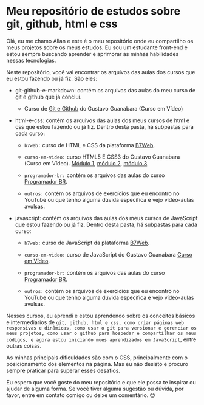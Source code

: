 # Meu repositório de estudos sobre git, github, html e css

Olá, eu me chamo Allan e este é o meu repositório onde eu compartilho os meus projetos sobre os meus estudos. Eu sou um estudante front-end e estou sempre buscando aprender e aprimorar as minhas habilidades nessas tecnologias.

Neste repositório, você vai encontrar os arquivos das aulas dos cursos que eu estou fazendo ou já fiz. São eles:

- git-github-e-markdown: contém os arquivos das aulas do meu curso de git e github que já concluí.

  - Curso de [Git e Github](https://www.cursoemvideo.com/curso/curso-de-git-e-github/) do Gustavo Guanabara (Curso em Vídeo)

- html-e-css: contém os arquivos das aulas dos meus cursos de html e css que estou fazendo ou já fiz. Dentro desta pasta, há subpastas para cada curso:

  - `b7web:` curso de HTML e CSS da plataforma [B7Web](https://alunos.b7web.com.br/curso/html5-e-css3/).

  - `curso-em-video:` curso HTML5 E CSS3 do Gustavo Guanabara (Curso em Vídeo). [Módulo 1](https://www.cursoemvideo.com/curso/html5-css3-modulo1/), [módulo 2](https://www.cursoemvideo.com/curso/curso-html5-e-css3-modulo-2-de-5-40-horas/), [módulo 3](https://www.cursoemvideo.com/curso/curso-html5-e-css3-modulo-3-de-5-40-horas/)

  - `programador-br:` contém os arquivos das aulas do curso [Programador BR](https://programadorbr.com/).
 
  - `outros:` contém os arquivos de exercícios que eu encontro no YouTube ou que tenho alguma dúvida específica e vejo vídeo-aulas avulsas.

- javascript: contém os arquivos das aulas dos meus cursos de JavaScript que estou fazendo ou já fiz. Dentro desta pasta, há subpastas para cada curso:

  - `b7web:` curso de JavaScript da plataforma [B7Web](https://alunos.b7web.com.br/curso/javascript/).

  - `curso-em-video:` curso de JavaScript do Gustavo Guanabara [Curso em Vídeo](https://www.cursoemvideo.com/curso/javascript/).

  - `programador-br:` contém os arquivos das aulas do curso [Programador BR](https://programadorbr.com/).

  - `outros:` contém os arquivos de exercícios que eu encontro no YouTube ou que tenho alguma dúvida específica e vejo vídeo-aulas avulsas.

Nesses cursos, eu aprendi e estou aprendendo sobre os conceitos básicos e intermediários de `git, github, html e css, como criar páginas web responsivas e dinâmicas, como usar o git para versionar e gerenciar os meus projetos, como usar o github para hospedar e compartilhar os meus códigos, e agora estou iniciando mues aprendizados em JavaScript`, entre outras coisas.

As minhas principais dificuldades são com o CSS, principalmente com o posicionamento dos elementos na página. Mas eu não desisto e procuro sempre praticar para superar esses desafios.

   Eu espero que você goste do meu repositório e que ele possa te inspirar ou ajudar de alguma forma. Se você tiver alguma sugestão ou dúvida, por favor, entre em contato comigo ou deixe um comentário. 😊
